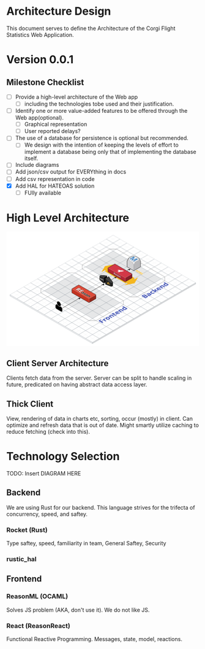 # Architecture Design
This document serves to define the Architecture of the Corgi Flight Statistics Web Application.
# Version 0.0.1
## Milestone Checklist 
- [ ] Provide a high-level architecture of the Web app
    - [ ] including the technologies tobe used and their justification.
- [ ] Identify one or more value-added features to be offered through the Web app(optional).
    - [ ] Graphical representation
    - [ ] User reported delays?
- [ ] The use of a database for persistence is optional but recommended.
    - [ ] We design with the intention of keeping the levels of effort to implement a database being only that of implementing the database itself.
- [ ] Include diagrams
- [ ] Add json/csv output for EVERYthing in docs
- [ ] Add csv representation in code
- [x] Add HAL for HATEOAS solution
    - [ ] FUlly available

# High Level Architecture
![Architecture Diagram](CorgiFlightStatistics.svg)
## Client Server Architecture
Clients fetch data from the server. Server can be split to handle scaling in future, predicated on having abstract data access layer.

## Thick Client
View, rendering of data in charts etc, sorting, occur (mostly) in client. Can optimize and refresh data that is out of date. Might smartly utilize caching to reduce fetching (check into this).

# Technology Selection
TODO: Insert DIAGRAM HERE

## Backend
We are using Rust for our backend. This language strives for the trifecta of concurrency, speed, and saftey. 
### Rocket (Rust)
Type saftey, speed, familiarity in team, General Saftey, Security

### rustic_hal


## Frontend

### ReasonML (OCAML)
Solves JS problem (AKA, don't use it). We do not like JS.

### React (ReasonReact)
Functional Reactive Programming. Messages, state, model, reactions.

